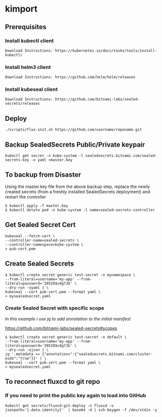 # kimport

## **Prerequisites**
### **Install kubectl client**

```
Download Instructions: https://kubernetes.io/docs/tasks/tools/install-kubectl/
```

### **Install helm3 client**

```
Download Instructions: https://github.com/helm/helm/releases
```

### **Install kubeseal client**

```
Download Instructions: https://github.com/bitnami-labs/sealed-secrets/releases
```






## **Deploy**

```
./scripts/flux-init.sh https://github.com/username/reponame.git
```

## **Backup SealedSecrets Public/Private keypair**
```
kubectl get secret -n kube-system -l sealedsecrets.bitnami.com/sealed-secrets-key -o yaml >master.key
```

## **To backup from Disaster**

Using the master.key file from the above backup step, replace the newly created secrets (from a freshly installed SealedSecrets deployment) and restart the controller

```
$ kubectl apply -f master.key
$ kubectl delete pod -n kube-system -l name=sealed-secrets-controller
```

## **Get Sealed Secret Cert**
```
kubeseal --fetch-cert \
--controller-name=sealed-secrets \
--controller-namespace=kube-system \
> pub-cert.pem
```

## **Create Sealed Secrets**
```
$ kubectl create secret generic test-secret -n mynamespace \
--from-literal=username='my-app' --from-literal=password='39528$vdg7Jb' \
--dry-run -oyaml | \
kubeseal --cert pub-cert.pem --format yaml \
> mysealedsecret.yaml
```

### **Create Sealed Secret with specific scope**
_In this example i use jq to add annotation to the initial manifest_

https://github.com/bitnami-labs/sealed-secrets#scopes

```
$ kubectl create secret generic test-secret -n default \
--from-literal=username='my-app' --from-literal=password='39528$vdg7Jb' \
--dry-run -ojson | \
jq '.metadata += {"annotations":{"sealedsecrets.bitnami.com/cluster-wide":"true"}}' | \
kubeseal --cert pub-cert.pem --format yaml \
> mysealedsecret.yaml
```

## To reconnect fluxcd to git repo

### If you need to print the public key again to load into GitHub
```
kubectl get secrets/fluxcd-git-deploy -n fluxcd -o jsonpath='{.data.identity}'  | base64 -d | ssh-keygen -f /dev/stdin -y
```